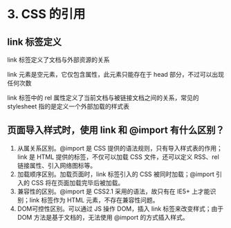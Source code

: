 # 3. CSS 的引用

## link 标签定义

link 标签定义了文档与外部资源的关系

link 元素是空元素，它仅包含属性，此元素只能存在于 head 部分，不过可以出现任何次数

link 标签中的 rel 属性定义了当前文档与被链接文档之间的关系，常见的 stylesheet 指的是定义一个外部加载的样式表

## 页面导入样式时，使用 link 和 @import 有什么区别？

1. 从属关系区别。@import 是 CSS 提供的语法规则，只有导入样式表的作用；link 是 HTML 提供的标签，不仅可以加载 CSS 文件，还可以定义 RSS、rel 链接属性、引入网络图标等。
2. 加载顺序区别。加载页面时，link 标签引入的 CSS 被同时加载；@import 引入的 CSS 将在页面加载完毕后被加载。
3. 兼容性的区别。@import 是 CSS2.1 采用的语法，故只有在 IE5+ 上才能识别；link 标签作为 HTML 元素，不存在兼容性问题。
4. DOM可控性区别。可以通过 JS 操作 DOM，插入 link 标签来改变样式；由于 DOM 方法是基于文档的，无法使用 @import 的方式插入样式。
